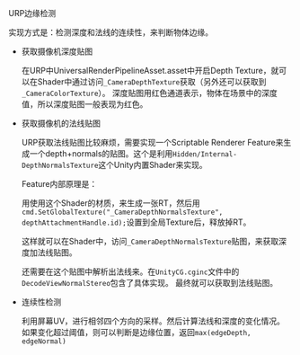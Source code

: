URP边缘检测

实现方式是：检测深度和法线的连续性，来判断物体边缘。
- 获取摄像机深度贴图

    在URP中UniversalRenderPipelineAsset.asset中开启Depth Texture，就可以在Shader中通过访问`_CameraDepthTexture`获取（另外还可以获取到`_CameraColorTexture`）。
    深度贴图用红色通道表示，物体在场景中的深度值，所以深度贴图一般表现为红色。

- 获取摄像机的法线贴图

    URP获取法线贴图比较麻烦，需要实现一个Scriptable Renderer Feature来生成一个depth+normals的贴图。这个是利用`Hidden/Internal-DepthNormalsTexture`这个Unity内置Shader来实现。

    Feature内部原理是：

    用使用这个Shader的材质，来生成一张RT，然后用`cmd.SetGlobalTexture("_CameraDepthNormalsTexture", depthAttachmentHandle.id);`设置到全局Texture后，释放掉RT。
    
    这样就可以在Shader中，访问`_CameraDepthNormalsTexture`贴图，来获取深度加法线贴图。

    还需要在这个贴图中解析出法线来。在`UnityCG.cginc`文件中的`DecodeViewNormalStereo`包含了具体实现。
    最终就可以获取到法线贴图。

- 连续性检测

    利用屏幕UV，进行相邻四个方向的采样。然后计算法线和深度的变化情况。如果变化超过阈值，则可以判断是边缘位置，返回`max(edgeDepth, edgeNormal)`